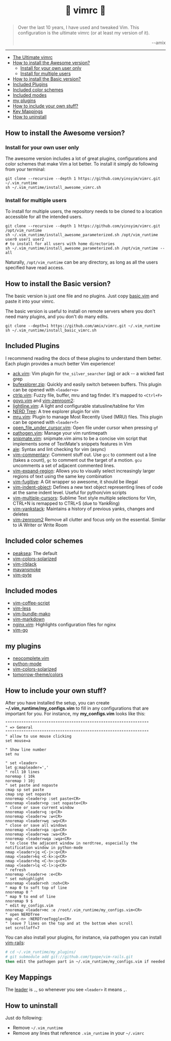 # <p align="center"> :whale: vimrc :whale: </p>

> Over the last 10 years, I have used and tweaked Vim. This configuration is the ultimate vimrc (or at least my version of it).
>
> <p align="right">--amix</p>  

-----


* [The Ultimate vimrc](#the-ultimate-vimrc)
* [How to install the Awesome version?](#how-to-install-the-awesome-version-)
  * [Install for your own user only](#install-for-your-own-user-only)
  * [Install for multiple users](#install-for-multiple-users)
* [How to install the Basic version?](#how-to-install-the-basic-version-)
* [Included Plugins](#included-plugins)
* [Included color schemes](#included-color-schemes)
* [Included modes](#included-modes)
* [my plugins](#my-plugins)
* [How to include your own stuff?](#how-to-include-your-own-stuff-)
* [Key Mappings](#key-mappings)
* [How to uninstall](#how-to-uninstall)



## How to install the Awesome version?
### Install for your own user only
The awesome version includes a lot of great plugins, configurations and color schemes that make Vim a lot better. To install it simply do following from your terminal:

    git clone --recursive --depth 1 https://github.com/yinsyim/vimrc.git ~/.vim_runtime
    sh ~/.vim_runtime/install_awesome_vimrc.sh
            
### Install for multiple users
To install for multiple users, the repository needs to be cloned to a location accessible for all the intended users.

    git clone --recursive --depth 1 https://github.com/yinsyim/vimrc.git /opt/vim_runtime
    sh ~/.vim_runtime/install_awesome_parameterized.sh /opt/vim_runtime user0 user1 user2
    # to install for all users with home directories
    sh ~/.vim_runtime/install_awesome_parameterized.sh /opt/vim_runtime --all
                    
Naturally, `/opt/vim_runtime` can be any directory, as long as all the users specified have read access.


## How to install the Basic version?

The basic version is just one file and no plugins. Just copy [basic.vim](https://github.com/amix/vimrc/blob/master/vimrcs/basic.vim) and paste it into your vimrc.

The basic version is useful to install on remote servers where you don't need many plugins, and you don't do many edits.

    git clone --depth=1 https://github.com/amix/vimrc.git ~/.vim_runtime
    sh ~/.vim_runtime/install_basic_vimrc.sh


## Included Plugins

I recommend reading the docs of these plugins to understand them better. Each plugin provides a much better Vim experience!

* [ack.vim](https://github.com/mileszs/ack.vim): Vim plugin for `the_silver_searcher` (ag) or ack -- a wicked fast grep
* [bufexplorer.zip](https://github.com/vim-scripts/bufexplorer.zip): Quickly and easily switch between buffers. This plugin can be opened with `<leader+o>`
* [ctrlp.vim](https://github.com/ctrlpvim/ctrlp.vim): Fuzzy file, buffer, mru and tag finder. It's mapped to `<Ctrl+F>`
* [goyo.vim](https://github.com/junegunn/goyo.vim) and [vim-zenroom2](https://github.com/amix/vim-zenroom2): 
* [lightline.vim](https://github.com/itchyny/lightline.vim): A light and configurable statusline/tabline for Vim
* [NERD Tree](https://github.com/scrooloose/nerdtree): A tree explorer plugin for vim
* [mru.vim](https://github.com/vim-scripts/mru.vim): Plugin to manage Most Recently Used (MRU) files. This plugin can be opened with `<leader+f>`
* [open_file_under_cursor.vim](https://github.com/amix/open_file_under_cursor.vim): Open file under cursor when pressing `gf`
* [pathogen.vim](https://github.com/tpope/vim-pathogen): Manage your vim runtimepath 
* [snipmate.vim](https://github.com/garbas/vim-snipmate): snipmate.vim aims to be a concise vim script that implements some of TextMate's snippets features in Vim
* [ale](https://github.com/w0rp/ale): Syntax and lint checking for vim (async)
* [vim-commentary](https://github.com/tpope/vim-commentary): Comment stuff out.  Use `gcc` to comment out a line (takes a count), `gc` to comment out the target of a motion. `gcu` uncomments a set of adjacent commented lines.
* [vim-expand-region](https://github.com/terryma/vim-expand-region): Allows you to visually select increasingly larger regions of text using the same key combination
* [vim-fugitive](https://github.com/tpope/vim-fugitive): A Git wrapper so awesome, it should be illegal
* [vim-indent-object](https://github.com/michaeljsmith/vim-indent-object): Defines a new text object representing lines of code at the same indent level. Useful for python/vim scripts
* [vim-multiple-cursors](https://github.com/terryma/vim-multiple-cursors): Sublime Text style multiple selections for Vim, CTRL+N is remapped to CTRL+S (due to YankRing)
* [vim-yankstack](https://github.com/maxbrunsfeld/vim-yankstack): Maintains a history of previous yanks, changes and deletes
* [vim-zenroom2](https://github.com/amix/vim-zenroom2) Remove all clutter and focus only on the essential. Similar to iA Writer or Write Room


## Included color schemes

* [peaksea](https://github.com/vim-scripts/peaksea): The default
* [vim-colors-solarized](https://github.com/altercation/vim-colors-solarized)
* [vim-irblack](https://github.com/wgibbs/vim-irblack)
* [mayansmoke](https://github.com/vim-scripts/mayansmoke)
* [vim-pyte](https://github.com/therubymug/vim-pyte)


## Included modes

* [vim-coffee-script](https://github.com/kchmck/vim-coffee-script)
* [vim-less](https://github.com/groenewege/vim-less)
* [vim-bundle-mako](https://github.com/sophacles/vim-bundle-mako)
* [vim-markdown](https://github.com/tpope/vim-markdown)
* [nginx.vim](https://github.com/vim-scripts/nginx.vim): Highlights configuration files for nginx
* [vim-go](https://github.com/fatih/vim-go)


## my plugins

* [neocomplete.vim](https://github.com/yinsyim/neocomplete.vim)
* [python-mode](https://github.com/yinsyim/python-mode)
* [vim-colors-solarized](https://github.com/yinsyim/vim-colors-solarized)
* [tomorrow-theme/colors](https://github.com/yinsyim/vimrc/tree/master/my_plugins/tomorrow-theme/colors)


## How to include your own stuff?

After you have installed the setup, you can create **~/.vim_runtime/my_configs.vim** to fill in any configurations that are important for you. For instance, my **my_configs.vim** looks like this:
```vim
"""""""""""""""""""""""""""""""""""""""""""""""""""""""""""""""
" => General
"""""""""""""""""""""""""""""""""""""""""""""""""""""""""""""""
" allow to use mouse clicking
set mouse=a

" Show line number
set nu

" set <leader>
let g:mapleader=','
" roll 10 lines
noremap ( 10k
noremap ) 10j
" set paste and nopaste
cmap sp set paste
cmap snp set nopaste
nnoremap <leader>p :set paste<CR>
nnoremap <leader>np :set nopaste<CR>
" close or save current window
nnoremap <leader>q :q<CR>
nnoremap <leader>w :w<CR>
nnoremap <leader>wq :wq<CR>
" close or save all windows
nnoremap <leader>qa :qa<CR>
nnoremap <leader>wa :wa<CR>
nnoremap <leader>wqa :wqa<CR>
" to close the adjacent window in nerdtree, especially the notification window in python-mode 
nmap <leader>jq <C-j>:q<CR>
nmap <leader>kq <C-k>:q<CR>
nmap <leader>hq <C-h>:q<CR>
nmap <leader>lq <C-l>:q<CR>
" refresh
nnoremap <leader>e :e<CR>
" set nohighlight
nnoremap <leader>nh :noh<CR>
" map 0 to soft top of line
nnoremap 0 ^
" map 9 to end of line
nnoremap 9 $
" edit my_configs.vim
nnoremap <leader>mc :e /root/.vim_runtime/my_configs.vim<CR>
" open NERDTree
map <C-n> :NERDTreeToggle<CR>
" leave 7 lines on the top and at the bottom when scroll
set scrolloff=7
```

You can also install your plugins, for instance, via pathogen you can install [vim-rails](https://github.com/tpope/vim-rails):
```sh
# cd ~/.vim_runtime/my_plugins/
# git submodule add git://github.com/tpope/vim-rails.git
then edit the pathogen part in ~/.vim_runtime/my_configs.vim if needed
``` 

## Key Mappings

The [leader](http://learnvimscriptthehardway.stevelosh.com/chapters/06.html#leader) is `,`, so whenever you see `<leader>` it means `,`.


## How to uninstall
Just do following:
* Remove `~/.vim_runtime`
* Remove any lines that reference `.vim_runtime` in your `~/.vimrc`
